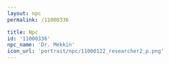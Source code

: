```yaml
---
layout: npc
permalink: /11000336

title: Npc
id: '11000336'
npc_name: 'Dr. Mekkin'
icon_url: 'portrait/npc/11000122_researcher2_p.png'
---
```

